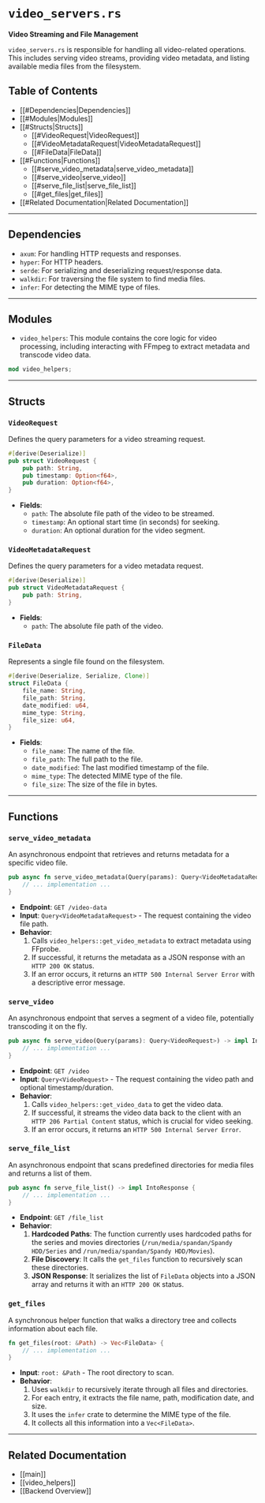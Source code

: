 # `video_servers.rs`

**Video Streaming and File Management**

`video_servers.rs` is responsible for handling all video-related operations. This includes serving video streams, providing video metadata, and listing available media files from the filesystem.

## Table of Contents
- [[#Dependencies|Dependencies]]
- [[#Modules|Modules]]
- [[#Structs|Structs]]
  - [[#VideoRequest|VideoRequest]]
  - [[#VideoMetadataRequest|VideoMetadataRequest]]
  - [[#FileData|FileData]]
- [[#Functions|Functions]]
  - [[#serve_video_metadata|serve_video_metadata]]
  - [[#serve_video|serve_video]]
  - [[#serve_file_list|serve_file_list]]
  - [[#get_files|get_files]]
- [[#Related Documentation|Related Documentation]]

---

## Dependencies

- `axum`: For handling HTTP requests and responses.
- `hyper`: For HTTP headers.
- `serde`: For serializing and deserializing request/response data.
- `walkdir`: For traversing the file system to find media files.
- `infer`: For detecting the MIME type of files.

---

## Modules

- `video_helpers`: This module contains the core logic for video processing, including interacting with FFmpeg to extract metadata and transcode video data.

```rust
mod video_helpers;
```

---

## Structs

### `VideoRequest`

Defines the query parameters for a video streaming request.

```rust
#[derive(Deserialize)]
pub struct VideoRequest {
    pub path: String,
    pub timestamp: Option<f64>,
    pub duration: Option<f64>,
}
```

- **Fields**:
  - `path`: The absolute file path of the video to be streamed.
  - `timestamp`: An optional start time (in seconds) for seeking.
  - `duration`: An optional duration for the video segment.

### `VideoMetadataRequest`

Defines the query parameters for a video metadata request.

```rust
#[derive(Deserialize)]
pub struct VideoMetadataRequest {
    pub path: String,
}
```

- **Fields**:
  - `path`: The absolute file path of the video.

### `FileData`

Represents a single file found on the filesystem.

```rust
#[derive(Deserialize, Serialize, Clone)]
struct FileData {
    file_name: String,
    file_path: String,
    date_modified: u64,
    mime_type: String,
    file_size: u64,
}
```

- **Fields**:
  - `file_name`: The name of the file.
  - `file_path`: The full path to the file.
  - `date_modified`: The last modified timestamp of the file.
  - `mime_type`: The detected MIME type of the file.
  - `file_size`: The size of the file in bytes.

---

## Functions

### `serve_video_metadata`

An asynchronous endpoint that retrieves and returns metadata for a specific video file.

```rust
pub async fn serve_video_metadata(Query(params): Query<VideoMetadataRequest>) -> impl IntoResponse {
    // ... implementation ...
}
```

- **Endpoint**: `GET /video-data`
- **Input**: `Query<VideoMetadataRequest>` - The request containing the video file path.
- **Behavior**:
  1.  Calls `video_helpers::get_video_metadata` to extract metadata using FFprobe.
  2.  If successful, it returns the metadata as a JSON response with an `HTTP 200 OK` status.
  3.  If an error occurs, it returns an `HTTP 500 Internal Server Error` with a descriptive error message.

### `serve_video`

An asynchronous endpoint that serves a segment of a video file, potentially transcoding it on the fly.

```rust
pub async fn serve_video(Query(params): Query<VideoRequest>) -> impl IntoResponse {
    // ... implementation ...
}
```

- **Endpoint**: `GET /video`
- **Input**: `Query<VideoRequest>` - The request containing the video path and optional timestamp/duration.
- **Behavior**:
  1.  Calls `video_helpers::get_video_data` to get the video data.
  2.  If successful, it streams the video data back to the client with an `HTTP 206 Partial Content` status, which is crucial for video seeking.
  3.  If an error occurs, it returns an `HTTP 500 Internal Server Error`.

### `serve_file_list`

An asynchronous endpoint that scans predefined directories for media files and returns a list of them.

```rust
pub async fn serve_file_list() -> impl IntoResponse {
    // ... implementation ...
}
```

- **Endpoint**: `GET /file_list`
- **Behavior**:
  1.  **Hardcoded Paths**: The function currently uses hardcoded paths for the series and movies directories (`/run/media/spandan/Spandy HDD/Series` and `/run/media/spandan/Spandy HDD/Movies`).
  2.  **File Discovery**: It calls the `get_files` function to recursively scan these directories.
  3.  **JSON Response**: It serializes the list of `FileData` objects into a JSON array and returns it with an `HTTP 200 OK` status.

### `get_files`

A synchronous helper function that walks a directory tree and collects information about each file.

```rust
fn get_files(root: &Path) -> Vec<FileData> {
    // ... implementation ...
}
```

- **Input**: `root: &Path` - The root directory to scan.
- **Behavior**:
  1.  Uses `walkdir` to recursively iterate through all files and directories.
  2.  For each entry, it extracts the file name, path, modification date, and size.
  3.  It uses the `infer` crate to determine the MIME type of the file.
  4.  It collects all this information into a `Vec<FileData>`.

---

## Related Documentation
- [[main]]
- [[video_helpers]]
- [[Backend Overview]]
